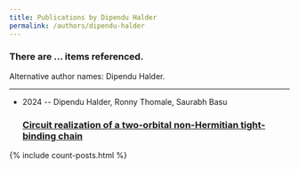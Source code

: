 ```yaml
---
title: Publications by Dipendu Halder
permalink: /authors/dipendu-halder
---
```


<h3 id="number-posts">There are ... items referenced.</h3>
<p id='info-authors'>Alternative author names: Dipendu Halder.</p>
<hr />
<ul class="post-list">
<li><span class='post-meta'>2024 -- Dipendu Halder, Ronny Thomale, Saurabh Basu</span><h3><a class='post-link' href="{{ site.baseurl }}/circuit-realization-of-a-two-orbital-non-hermitian-tight-binding-chain">Circuit realization of a two-orbital non-Hermitian tight-binding chain</a></h3></li>

</ul>
{% include count-posts.html %}
